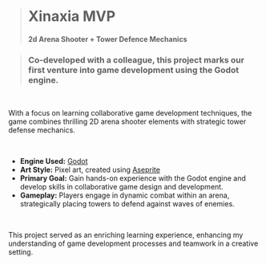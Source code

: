 > # Xinaxia MVP
> #### 2d Arena Shooter + Tower Defence Mechanics

> ### Co-developed with a colleague, this project marks our first venture into game development using the Godot engine. 

<br>

With a focus on learning collaborative game development techniques, the game combines thrilling 2D arena shooter elements with strategic tower defense mechanics.

<br> 

- **Engine Used:** [Godot](https://godotengine.org/)
- **Art Style:** Pixel art, created using [Aseprite](https://www.aseprite.org/)
- **Primary Goal:** Gain hands-on experience with the Godot engine and develop skills in collaborative game design and development.
- **Gameplay:** Players engage in dynamic combat within an arena, strategically placing towers to defend against waves of enemies.

<br>

This project served as an enriching learning experience, enhancing my understanding of game development processes and teamwork in a creative setting.
